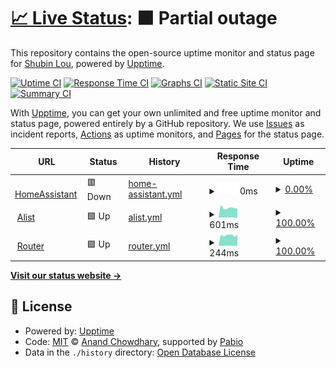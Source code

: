 # [📈 Live Status](https://ct1.898311.xyz): <!--live status--> **🟧 Partial outage**

This repository contains the open-source uptime monitor and status page for [Shubin Lou](https://ct1.898311.xyz), powered by [Upptime](https://github.com/upptime/upptime).

[![Uptime CI](https://github.com/898311543/upptime/workflows/Uptime%20CI/badge.svg)](https://github.com/898311543/upptime/actions?query=workflow%3A%22Uptime+CI%22)
[![Response Time CI](https://github.com/898311543/upptime/workflows/Response%20Time%20CI/badge.svg)](https://github.com/898311543/upptime/actions?query=workflow%3A%22Response+Time+CI%22)
[![Graphs CI](https://github.com/898311543/upptime/workflows/Graphs%20CI/badge.svg)](https://github.com/898311543/upptime/actions?query=workflow%3A%22Graphs+CI%22)
[![Static Site CI](https://github.com/898311543/upptime/workflows/Static%20Site%20CI/badge.svg)](https://github.com/898311543/upptime/actions?query=workflow%3A%22Static+Site+CI%22)
[![Summary CI](https://github.com/898311543/upptime/workflows/Summary%20CI/badge.svg)](https://github.com/898311543/upptime/actions?query=workflow%3A%22Summary+CI%22)

With [Upptime](https://upptime.js.org), you can get your own unlimited and free uptime monitor and status page, powered entirely by a GitHub repository. We use [Issues](https://github.com/898311543/upptime/issues) as incident reports, [Actions](https://github.com/898311543/upptime/actions) as uptime monitors, and [Pages](https://ct1.898311.xyz) for the status page.

<!--start: status pages-->
<!-- This summary is generated by Upptime (https://github.com/upptime/upptime) -->
<!-- Do not edit this manually, your changes will be overwritten -->
<!-- prettier-ignore -->
| URL | Status | History | Response Time | Uptime |
| --- | ------ | ------- | ------------- | ------ |
| <img alt="" src="https://icons.duckduckgo.com/ip3/hass.898311.xyz.ico" height="13"> [HomeAssistant](https://hass.898311.xyz:8123) | 🟥 Down | [home-assistant.yml](https://github.com/898311543/upptime/commits/HEAD/history/home-assistant.yml) | <details><summary><img alt="Response time graph" src="./graphs/home-assistant/response-time-week.png" height="20"> 0ms</summary><br><a href="https://ct1.898311.xyz/history/home-assistant"><img alt="Response time 1121" src="https://img.shields.io/endpoint?url=https%3A%2F%2Fraw.githubusercontent.com%2F898311543%2Fupptime%2FHEAD%2Fapi%2Fhome-assistant%2Fresponse-time.json"></a><br><a href="https://ct1.898311.xyz/history/home-assistant"><img alt="24-hour response time 0" src="https://img.shields.io/endpoint?url=https%3A%2F%2Fraw.githubusercontent.com%2F898311543%2Fupptime%2FHEAD%2Fapi%2Fhome-assistant%2Fresponse-time-day.json"></a><br><a href="https://ct1.898311.xyz/history/home-assistant"><img alt="7-day response time 0" src="https://img.shields.io/endpoint?url=https%3A%2F%2Fraw.githubusercontent.com%2F898311543%2Fupptime%2FHEAD%2Fapi%2Fhome-assistant%2Fresponse-time-week.json"></a><br><a href="https://ct1.898311.xyz/history/home-assistant"><img alt="30-day response time 0" src="https://img.shields.io/endpoint?url=https%3A%2F%2Fraw.githubusercontent.com%2F898311543%2Fupptime%2FHEAD%2Fapi%2Fhome-assistant%2Fresponse-time-month.json"></a><br><a href="https://ct1.898311.xyz/history/home-assistant"><img alt="1-year response time 1121" src="https://img.shields.io/endpoint?url=https%3A%2F%2Fraw.githubusercontent.com%2F898311543%2Fupptime%2FHEAD%2Fapi%2Fhome-assistant%2Fresponse-time-year.json"></a></details> | <details><summary><a href="https://ct1.898311.xyz/history/home-assistant">0.00%</a></summary><a href="https://ct1.898311.xyz/history/home-assistant"><img alt="All-time uptime 35.34%" src="https://img.shields.io/endpoint?url=https%3A%2F%2Fraw.githubusercontent.com%2F898311543%2Fupptime%2FHEAD%2Fapi%2Fhome-assistant%2Fuptime.json"></a><br><a href="https://ct1.898311.xyz/history/home-assistant"><img alt="24-hour uptime 0.00%" src="https://img.shields.io/endpoint?url=https%3A%2F%2Fraw.githubusercontent.com%2F898311543%2Fupptime%2FHEAD%2Fapi%2Fhome-assistant%2Fuptime-day.json"></a><br><a href="https://ct1.898311.xyz/history/home-assistant"><img alt="7-day uptime 0.00%" src="https://img.shields.io/endpoint?url=https%3A%2F%2Fraw.githubusercontent.com%2F898311543%2Fupptime%2FHEAD%2Fapi%2Fhome-assistant%2Fuptime-week.json"></a><br><a href="https://ct1.898311.xyz/history/home-assistant"><img alt="30-day uptime 1.38%" src="https://img.shields.io/endpoint?url=https%3A%2F%2Fraw.githubusercontent.com%2F898311543%2Fupptime%2FHEAD%2Fapi%2Fhome-assistant%2Fuptime-month.json"></a><br><a href="https://ct1.898311.xyz/history/home-assistant"><img alt="1-year uptime 35.34%" src="https://img.shields.io/endpoint?url=https%3A%2F%2Fraw.githubusercontent.com%2F898311543%2Fupptime%2FHEAD%2Fapi%2Fhome-assistant%2Fuptime-year.json"></a></details>
| <img alt="" src="https://icons.duckduckgo.com/ip3/hass.898311.xyz.ico" height="13"> [Alist](http://hass.898311.xyz:8200) | 🟩 Up | [alist.yml](https://github.com/898311543/upptime/commits/HEAD/history/alist.yml) | <details><summary><img alt="Response time graph" src="./graphs/alist/response-time-week.png" height="20"> 601ms</summary><br><a href="https://ct1.898311.xyz/history/alist"><img alt="Response time 599" src="https://img.shields.io/endpoint?url=https%3A%2F%2Fraw.githubusercontent.com%2F898311543%2Fupptime%2FHEAD%2Fapi%2Falist%2Fresponse-time.json"></a><br><a href="https://ct1.898311.xyz/history/alist"><img alt="24-hour response time 572" src="https://img.shields.io/endpoint?url=https%3A%2F%2Fraw.githubusercontent.com%2F898311543%2Fupptime%2FHEAD%2Fapi%2Falist%2Fresponse-time-day.json"></a><br><a href="https://ct1.898311.xyz/history/alist"><img alt="7-day response time 601" src="https://img.shields.io/endpoint?url=https%3A%2F%2Fraw.githubusercontent.com%2F898311543%2Fupptime%2FHEAD%2Fapi%2Falist%2Fresponse-time-week.json"></a><br><a href="https://ct1.898311.xyz/history/alist"><img alt="30-day response time 565" src="https://img.shields.io/endpoint?url=https%3A%2F%2Fraw.githubusercontent.com%2F898311543%2Fupptime%2FHEAD%2Fapi%2Falist%2Fresponse-time-month.json"></a><br><a href="https://ct1.898311.xyz/history/alist"><img alt="1-year response time 599" src="https://img.shields.io/endpoint?url=https%3A%2F%2Fraw.githubusercontent.com%2F898311543%2Fupptime%2FHEAD%2Fapi%2Falist%2Fresponse-time-year.json"></a></details> | <details><summary><a href="https://ct1.898311.xyz/history/alist">100.00%</a></summary><a href="https://ct1.898311.xyz/history/alist"><img alt="All-time uptime 97.19%" src="https://img.shields.io/endpoint?url=https%3A%2F%2Fraw.githubusercontent.com%2F898311543%2Fupptime%2FHEAD%2Fapi%2Falist%2Fuptime.json"></a><br><a href="https://ct1.898311.xyz/history/alist"><img alt="24-hour uptime 100.00%" src="https://img.shields.io/endpoint?url=https%3A%2F%2Fraw.githubusercontent.com%2F898311543%2Fupptime%2FHEAD%2Fapi%2Falist%2Fuptime-day.json"></a><br><a href="https://ct1.898311.xyz/history/alist"><img alt="7-day uptime 100.00%" src="https://img.shields.io/endpoint?url=https%3A%2F%2Fraw.githubusercontent.com%2F898311543%2Fupptime%2FHEAD%2Fapi%2Falist%2Fuptime-week.json"></a><br><a href="https://ct1.898311.xyz/history/alist"><img alt="30-day uptime 99.21%" src="https://img.shields.io/endpoint?url=https%3A%2F%2Fraw.githubusercontent.com%2F898311543%2Fupptime%2FHEAD%2Fapi%2Falist%2Fuptime-month.json"></a><br><a href="https://ct1.898311.xyz/history/alist"><img alt="1-year uptime 97.19%" src="https://img.shields.io/endpoint?url=https%3A%2F%2Fraw.githubusercontent.com%2F898311543%2Fupptime%2FHEAD%2Fapi%2Falist%2Fuptime-year.json"></a></details>
| <img alt="" src="https://icons.duckduckgo.com/ip3/null.ico" height="13"> [Router](hass.898311.xyz) | 🟩 Up | [router.yml](https://github.com/898311543/upptime/commits/HEAD/history/router.yml) | <details><summary><img alt="Response time graph" src="./graphs/router/response-time-week.png" height="20"> 244ms</summary><br><a href="https://ct1.898311.xyz/history/router"><img alt="Response time 237" src="https://img.shields.io/endpoint?url=https%3A%2F%2Fraw.githubusercontent.com%2F898311543%2Fupptime%2FHEAD%2Fapi%2Frouter%2Fresponse-time.json"></a><br><a href="https://ct1.898311.xyz/history/router"><img alt="24-hour response time 261" src="https://img.shields.io/endpoint?url=https%3A%2F%2Fraw.githubusercontent.com%2F898311543%2Fupptime%2FHEAD%2Fapi%2Frouter%2Fresponse-time-day.json"></a><br><a href="https://ct1.898311.xyz/history/router"><img alt="7-day response time 244" src="https://img.shields.io/endpoint?url=https%3A%2F%2Fraw.githubusercontent.com%2F898311543%2Fupptime%2FHEAD%2Fapi%2Frouter%2Fresponse-time-week.json"></a><br><a href="https://ct1.898311.xyz/history/router"><img alt="30-day response time 233" src="https://img.shields.io/endpoint?url=https%3A%2F%2Fraw.githubusercontent.com%2F898311543%2Fupptime%2FHEAD%2Fapi%2Frouter%2Fresponse-time-month.json"></a><br><a href="https://ct1.898311.xyz/history/router"><img alt="1-year response time 237" src="https://img.shields.io/endpoint?url=https%3A%2F%2Fraw.githubusercontent.com%2F898311543%2Fupptime%2FHEAD%2Fapi%2Frouter%2Fresponse-time-year.json"></a></details> | <details><summary><a href="https://ct1.898311.xyz/history/router">100.00%</a></summary><a href="https://ct1.898311.xyz/history/router"><img alt="All-time uptime 97.41%" src="https://img.shields.io/endpoint?url=https%3A%2F%2Fraw.githubusercontent.com%2F898311543%2Fupptime%2FHEAD%2Fapi%2Frouter%2Fuptime.json"></a><br><a href="https://ct1.898311.xyz/history/router"><img alt="24-hour uptime 100.00%" src="https://img.shields.io/endpoint?url=https%3A%2F%2Fraw.githubusercontent.com%2F898311543%2Fupptime%2FHEAD%2Fapi%2Frouter%2Fuptime-day.json"></a><br><a href="https://ct1.898311.xyz/history/router"><img alt="7-day uptime 100.00%" src="https://img.shields.io/endpoint?url=https%3A%2F%2Fraw.githubusercontent.com%2F898311543%2Fupptime%2FHEAD%2Fapi%2Frouter%2Fuptime-week.json"></a><br><a href="https://ct1.898311.xyz/history/router"><img alt="30-day uptime 99.82%" src="https://img.shields.io/endpoint?url=https%3A%2F%2Fraw.githubusercontent.com%2F898311543%2Fupptime%2FHEAD%2Fapi%2Frouter%2Fuptime-month.json"></a><br><a href="https://ct1.898311.xyz/history/router"><img alt="1-year uptime 97.41%" src="https://img.shields.io/endpoint?url=https%3A%2F%2Fraw.githubusercontent.com%2F898311543%2Fupptime%2FHEAD%2Fapi%2Frouter%2Fuptime-year.json"></a></details>

<!--end: status pages-->

[**Visit our status website →**](https://ct1.898311.xyz)

## 📄 License

- Powered by: [Upptime](https://github.com/upptime/upptime)
- Code: [MIT](./LICENSE) © [Anand Chowdhary](https://anandchowdhary.com), supported by [Pabio](https://pabio.com)
- Data in the `./history` directory: [Open Database License](https://opendatacommons.org/licenses/odbl/1-0/)
